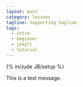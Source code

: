 ```yaml
---
layout: post
category: lessons
tagline: Supporting tagline
tags:
  - intro
  - beginner
  - jekyll
  - tutorial
---
```



{% include JB/setup %}

This is a test message.

&nbsp;

&nbsp;